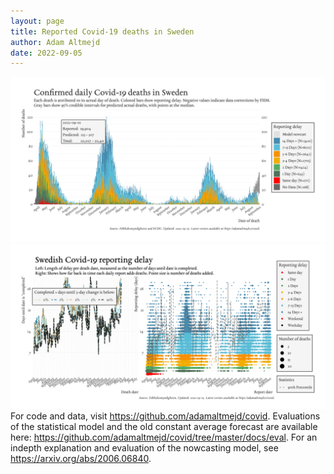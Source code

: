 ```yaml
---
layout: page
title: Reported Covid-19 deaths in Sweden
author: Adam Altmejd
date: 2022-09-05
---
```


![Graph of Swedish Covid-19 deaths with reporting delay.](deaths_lag_sweden_2022-09-05.png "Swedish Covid-19 deaths.")
![Graph of Swedish Covid-19 reporting delay in daily deaths.](lag_trend_sweden_2022-09-05.png "Trend in Swedish Covid-19 mortality reporting delay.")
For code and data, visit <https://github.com/adamaltmejd/covid>.
Evaluations of the statistical model and the old constant average forecast are available here: <https://github.com/adamaltmejd/covid/tree/master/docs/eval>.
For an indepth explanation and evaluation of the nowcasting model, see <https://arxiv.org/abs/2006.06840>.
